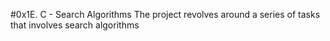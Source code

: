#0x1E. C - Search Algorithms
The project revolves around a series of tasks that involves search algorithms
